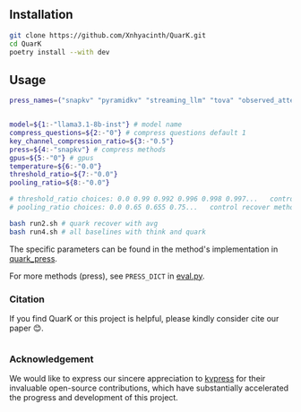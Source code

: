 


## Installation

```bash
git clone https://github.com/Xnhyacinth/QuarK.git
cd QuarK
poetry install --with dev
```

## Usage

```bash
press_names=("snapkv" "pyramidkv" "streaming_llm" "tova" "observed_attention" "expected_attention" "pyramid_quark" "snap_quark" "pyramid_think" "snap_think")


model=${1:-"llama3.1-8b-inst"} # model name
compress_questions=${2:-"0"} # compress questions default 1
key_channel_compression_ratio=${3:-"0.5"}
press=${4:-"snapkv"} # compress methods
gpus=${5:-"0"} # gpus
temperature=${6:-"0.0"} 
threshold_ratio=${7:-"0.0"}
pooling_ratio=${8:-"0.0"}

# threshold_ratio choices: 0.0 0.99 0.992 0.996 0.998 0.997...   control dynamic group and topp
# pooling_ratio choices: 0.0 0.65 0.655 0.75...   control recover method  6* is exp and 7* is norm

bash run2.sh # quark recover with avg
bash run4.sh # all baselines with think and quark
```

The specific parameters can be found in the method's implementation in [quark_press](kvpress/presses/quark_press.py).

For more methods (press), see `PRESS_DICT` in [eval.py](eval.py).

### Citation

If you find QuarK or this project is helpful, please kindly consider cite our paper 😊.

```bibtex

```

### Acknowledgement

We would like to express our sincere appreciation to [kvpress](https://github.com/NVIDIA/kvpress) for their invaluable open-source contributions, which have substantially accelerated the progress and development of this project.